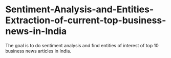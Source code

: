 # Sentiment-Analysis-and-Entities-Extraction-of-current-top-business-news-in-India
The goal is to do sentiment analysis and find entities of interest of top 10 business news articles in India. 
